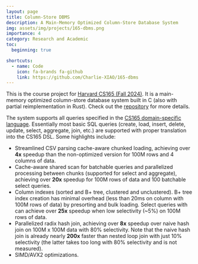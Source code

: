 ```yaml
---
layout: page
title: Column-Store DBMS
description: A Main-Memory Optimized Column-Store Database System
img: assets/img/projects/165-dbms.png
importance: 4
category: Research and Academic
toc:
  beginning: true

shortcuts:
  - name: Code
    icon: fa-brands fa-github
    link: https://github.com/Charlie-XIAO/165-dbms
---
```


This is the course project for [Harvard CS165 (Fall 2024)](http://daslab.seas.harvard.edu/classes/cs165/index.html). It is a main-memory optimized column-store database system built in C (also with partial reimplementation in Rust). Check out the [repository](https://github.com/Charlie-XIAO/165-dbms) for more details.

The system supports all queries specified in the [CS165 domain-specific language](http://daslab.seas.harvard.edu/classes/cs165/project.html). Essentially most basic SQL queries (create, load, insert, delete, update, select, aggregate, join, etc.) are supported with proper translation into the CS165 DSL. Some highlights include:

- Streamlined CSV parsing cache-aware chunked loading, achieving over **4x** speedup than the non-optimized version for 100M rows and 4 columns of data.
- Cache-aware shared scan for batchable queries and parallelized processing between chunks (supported for select and aggregate), achieving over **20x** speedup for 100M rows of data and 100 batchable select queries.
- Column indexes (sorted and B+ tree, clustered and unclustered). B+ tree index creation has minimal overhead (less than 20ms on column with 100M rows of data) by presorting and bulk loading. Select queries with can achieve over **25x** speedup when low selectivity (~5%) on 100M rows of data.
- Parallelized radix hash join, achieving over **8x** speedup over naive hash join on 100M x 100M data with 80% selectivity. Note that the naive hash join is already nearly **200x** faster than nested loop join with just 10% selectivity (the latter takes too long with 80% selectivity and is not measured).
- SIMD/AVX2 optimizations.
